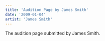 ```yaml
---
title: 'Audition Page by James Smith'
date: '2009-01-04'
artist: 'James Smith'
---
```


The audition page submitted by James Smith.